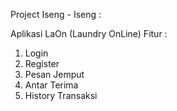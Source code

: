 Project Iseng - Iseng : 

Aplikasi LaOn (Laundry OnLine)
Fitur : 
1. Login 
2. Register
3. Pesan Jemput
4. Antar Terima
5. History Transaksi
